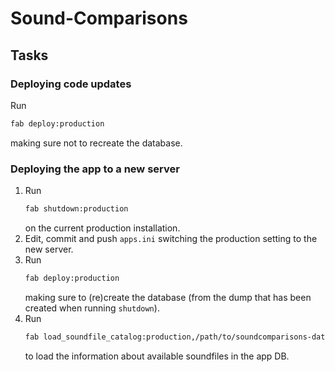 # Sound-Comparisons

## Tasks

### Deploying code updates

Run
```bash
fab deploy:production
```
making sure not to recreate the database.


### Deploying the app to a new server

1. Run
   ```bash
   fab shutdown:production
   ```
   on the current production installation.
2. Edit, commit and push `apps.ini` switching the production setting to
   the new server.
3. Run
   ```bash
   fab deploy:production
   ```
   making sure to (re)create the database (from the dump that has been created
   when running `shutdown`).
4. Run
   ```bash
   fab load_soundfile_catalog:production,/path/to/soundcomparisons-data/soundfiles/catalog.json
   ```
   to load the information about available soundfiles in the app DB.

